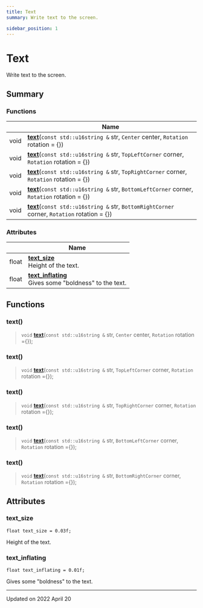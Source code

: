 ```yaml
---
title: Text
summary: Write text to the screen. 

sidebar_position: 1
---
```


# Text

Write text to the screen. 

## Summary

### Functions

|                | Name           |
| -------------- | -------------- |
| void | **[text](/reference/text#text)**(`const std::u16string &` str, `Center` center, `Rotation` rotation = {}) |
| void | **[text](/reference/text#text)**(`const std::u16string &` str, `TopLeftCorner` corner, `Rotation` rotation = {}) |
| void | **[text](/reference/text#text)**(`const std::u16string &` str, `TopRightCorner` corner, `Rotation` rotation = {}) |
| void | **[text](/reference/text#text)**(`const std::u16string &` str, `BottomLeftCorner` corner, `Rotation` rotation = {}) |
| void | **[text](/reference/text#text)**(`const std::u16string &` str, `BottomRightCorner` corner, `Rotation` rotation = {}) |

### Attributes

|                | Name           |
| -------------- | -------------- |
| float | **[text_size](/reference/text#text_size)** <br/>Height of the text.  |
| float | **[text_inflating](/reference/text#text_inflating)** <br/>Gives some "boldness" to the text.  |


## Functions

### text()

> `void` **[text](/reference/text#text)**(`const std::u16string &` str, `Center` center, `Rotation` rotation ={});



### text()

> `void` **[text](/reference/text#text)**(`const std::u16string &` str, `TopLeftCorner` corner, `Rotation` rotation ={});



### text()

> `void` **[text](/reference/text#text)**(`const std::u16string &` str, `TopRightCorner` corner, `Rotation` rotation ={});



### text()

> `void` **[text](/reference/text#text)**(`const std::u16string &` str, `BottomLeftCorner` corner, `Rotation` rotation ={});



### text()

> `void` **[text](/reference/text#text)**(`const std::u16string &` str, `BottomRightCorner` corner, `Rotation` rotation ={});




## Attributes

### text_size

```
float text_size = 0.03f;
```

Height of the text. 

### text_inflating

```
float text_inflating = 0.01f;
```

Gives some "boldness" to the text. 




-------------------------------

Updated on 2022 April 20